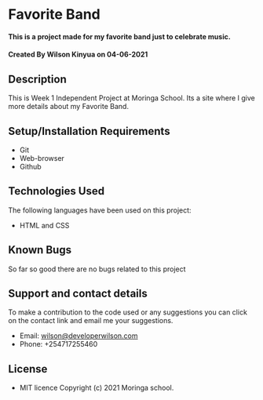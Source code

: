 # Favorite Band
#### This is a project made for my favorite band just to celebrate music. 
#### Created By Wilson Kinyua on 04-06-2021
## Description
This is Week 1 Independent Project at Moringa School. Its a site where I give more details about my Favorite Band.
## Setup/Installation Requirements
* Git
* Web-browser
* Github
## Technologies Used
 The following languages have been used on this project:
 * HTML and CSS



## Known Bugs
 So far so good there are no bugs related to this project
## Support and contact details
To make a contribution to the code used or any suggestions you can click on the contact link and email me your suggestions.
* Email: wilson@developerwilson.com
* Phone: +254717255460
## License
* MIT licence Copyright (c) 2021 Moringa school.
  